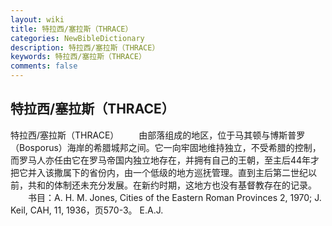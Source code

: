 ```yaml
---
layout: wiki
title: 特拉西/塞拉斯（THRACE）
categories: NewBibleDictionary
description: 特拉西/塞拉斯（THRACE）
keywords: 特拉西/塞拉斯（THRACE）
comments: false
---
```


## 特拉西/塞拉斯（THRACE）



特拉西/塞拉斯（THRACE）
　　由部落组成的地区，位于马其顿与博斯普罗（Bosporus）海岸的希腊城邦之间。它一向牢固地维持独立，不受希腊的控制，而罗马人亦任由它在罗马帝国内独立地存在，并拥有自己的王朝，至主后44年才把它并入该撒属下的省份内，由一个低级的地方巡抚管理。直到主后第二世纪以前，共和的体制还未充分发展。在新约时期，这地方也没有基督教存在的记录。
　　书目：A. H. M. Jones, Cities of the Eastern Roman Provinces 2,
1970; J. Keil, CAH, 11, 1936，页570-3。
E.A.J.




